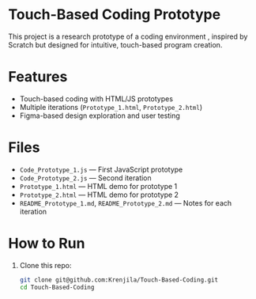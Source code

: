 # Touch-Based Coding Prototype

This project is a research prototype of a coding environment , inspired by Scratch but designed for intuitive, touch-based program creation.

# Features
- Touch-based coding with HTML/JS prototypes
- Multiple iterations (`Prototype_1.html`, `Prototype_2.html`)
- Figma-based design exploration and user testing

# Files
- `Code_Prototype_1.js` — First JavaScript prototype
- `Code_Prototype_2.js` — Second iteration
- `Prototype_1.html` — HTML demo for prototype 1
- `Prototype_2.html` — HTML demo for prototype 2
- `README_Prototype_1.md`, `README_Prototype_2.md` — Notes for each iteration

# How to Run
1. Clone this repo:
   ```bash
   git clone git@github.com:Krenjila/Touch-Based-Coding.git
   cd Touch-Based-Coding
